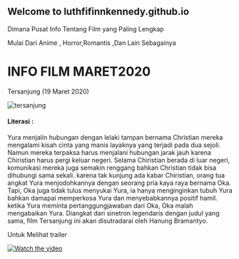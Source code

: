 ## Welcome to luthfifinnkennedy.github.io

Dimana Pusat Info Tentang Film yang Paling Lengkap

Mulai Dari Anime , Horror,Romantis ,Dan Lain Sebagainya

# INFO FILM MARET2020
Tersanjung (19 Maret 2020)

![tersanjung](https://user-images.githubusercontent.com/61154986/74734511-ac200c00-5289-11ea-8af4-0cfce0ae9bb2.jpg)
#### Literasi :
Yura menjalin hubungan dengan lelaki tampan bernama Christian mereka mengalami kisah cinta yang manis layaknya yang terjadi pada dua sejoli. Namun mereka terpaksa harus menjalani hubungan jarak jauh karena Chiristian harus pergi keluar negeri. Selama Chiristian berada di luar negeri, komunikasi mereka juga semakin renggang bahkan Christian tidak bisa dihubungi sama sekali. karena tak kunjung ada kabar Chiristian, orang tua angkat Yura menjodohkannya dengan seorang pria kaya raya bernama Oka. Tapi, Oka juga tidak tulus menyukai Yura, ia hanya menginginkan tubuh Yura bahkan damapai memperkosa Yura dan menyebabkannya positif hamil. ketika Yura meminta pertanggungjawaban dari Oka, Oka malah mengabaikan Yura. Diangkat dari sinetron legendaris dengan judul yang sama, film Tersanjung ini akan disutradarai oleh Hanung Bramantyo.


Untuk Melihat trailer 


[![Watch the video](https://img.youtube.com/vi/rxCmd1mch9E/hqdefault.jpg)](https://www.youtube.com/watch?v=rxCmd1mch9E)

